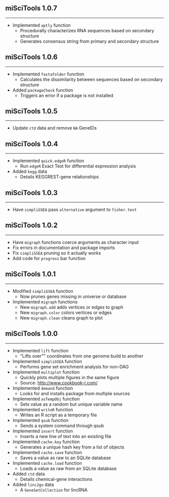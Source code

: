 ## miSciTools 1.0.7
---------------------
* Implemented `aptly` function
    * Procedurally characterizes RNA sequences based on secondary structure
    * Generates consensus string from primary and secondary structure

## miSciTools 1.0.6
---------------------
* Implemented `fastafolder` function
    * Calculates the dissimilarity between sequences based on secondary structure
* Added `packageCheck` function
    * Triggers an error if a package is not installed

## miSciTools 1.0.5
---------------------
* Update `ctd` data and remove `NA` GeneIDs

## miSciTools 1.0.4
---------------------
* Implemented `quick.edgeR` function
    * Run `edgeR` Exact Test for differential expression analysis
* Added `kegg` data
    * Details KEGGREST-gene relationships

## miSciTools 1.0.3
---------------------
* Have `simpliGSEA` pass `alternative` argument to `fisher.test`

## miSciTools 1.0.2
---------------------
* Have `migraph` functions coerce arguments as character input
* Fix errors in documentation and package imports
* Fix `simpliGSEA` pruning so it actually works
* Add code for `progress` bar function

## miSciTools 1.0.1
---------------------
* Modified `simpliGSEA` function
    * Now prunes genes missing in universe or database
* Implemented `migraph` functions
    * New `migraph.add` adds vertices or edges to graph
    * New `migraph.color` colors vertices or edges
    * New `migraph.clean` cleans graph to plot

## miSciTools 1.0.0
---------------------
* Implemented `lift` function
    * "Lifts over"" coordinates from one genome build to another
* Implemented `simpliGSEA` function
    * Performs gene set enrichment analysis for non-DAG
* Implemented `multiplot` function
    * Quickly plots multiple figures in the same figure
    * Source: http://www.cookbook-r.com/
* Implemented `demand` function
    * Looks for and installs package from multiple sources
* Implemented `asTempObj` function
    * Sets value as a random but unique variable name
* Implemented `writeR` function
    * Writes an R script as a temporary file
* Implemented `qsub` function
    * Sends a system command through qsub
* Implemented `insert` function
    * Inserts a new line of text into an existing file
* Implemented `cache.key` function
    * Generates a unique hash key from a list of objects
* Implemented `cache.save` function
    * Saves a value as raw to an SQLite database
* Implemented `cache.load` function
    * Loads a value as raw from an SQLite database
* Added `ctd` data
    * Details chemical-gene interactions
* Added `linc2go` data
    * A `GeneSetCollection` for lincRNA
